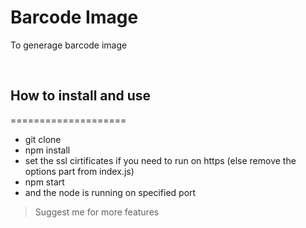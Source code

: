 # Barcode Image
To generage barcode image 

&nbsp; 
&nbsp; 
&nbsp; 
&nbsp; 


## How to install and use
====================


* git clone
* npm install
* set the ssl cirtificates if you need to run on https (else remove the options part from index.js)
* npm start
* and the node is running on specified port

> Suggest me for more features